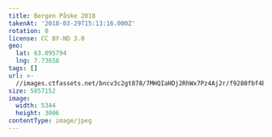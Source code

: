 ```yaml
---
title: Bergen Påske 2018
takenAt: '2018-03-29T15:13:16.000Z'
rotation: 0
license: CC BY-ND 3.0
geo:
  lat: 63.095794
  lng: 7.73658
tags: []
url: >-
  //images.ctfassets.net/bncv3c2gt878/7MHQIaHDj2RhWx7Pz4Aj2r/f9280fbf4b410c13b5999bb7cc2c8aa2/bergen-pske-2018_39368241420_o
size: 5857152
image:
  width: 5344
  height: 3006
contentType: image/jpeg
---
```


